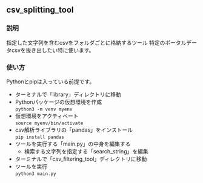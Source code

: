 ## csv_splitting_tool
### 説明
指定した文字列を含むcsvをフォルダごとに格納するツール
特定のポータルデータcsvを抜き出したい特に使います。

### 使い方
Pythonとpipは入っている前提です。

* ターミナルで「library」ディレクトリに移動  
* Pythonパッケージの仮想環境を作成  
`python3 -m venv myenv`  
* 仮想環境をアクティベート  
`source myenv/bin/activate`  
* csv解析ライブラリの「pandas」をインストール  
`pip install pandas`  
* ツールを実行する「main.py」の中身を編集する  
  * 検索する文字列を指定する「search_string」を編集
* ターミナルで「csv_filtering_tool」ディレクトリに移動  
* ツールを実行  
`python3 main.py`  